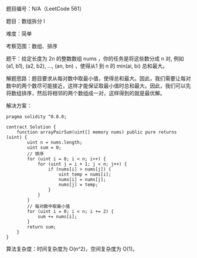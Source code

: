 题目编号：N/A（LeetCode 561）

题目：数组拆分 I

难度：简单

考察范围：数组、排序

题干：给定长度为 2n 的整数数组 nums ，你的任务是将这些数分成 n 对, 例如 (a1, b1), (a2, b2), ..., (an, bn) ，使得从1 到 n 的 min(ai, bi) 总和最大。

解题思路：题目要求从每对数中取最小值，使得总和最大。因此，我们需要让每对数中的两个数尽可能接近，这样才能保证取最小值时总和最大。因此，我们可以先将数组排序，然后将相邻的两个数组成一对，这样得到的就是最优解。

解决方案：

```solidity
pragma solidity ^0.8.0;

contract Solution {
    function arrayPairSum(uint[] memory nums) public pure returns (uint) {
        uint n = nums.length;
        uint sum = 0;
        // 排序
        for (uint i = 0; i < n; i++) {
            for (uint j = i + 1; j < n; j++) {
                if (nums[i] > nums[j]) {
                    uint temp = nums[i];
                    nums[i] = nums[j];
                    nums[j] = temp;
                }
            }
        }
        // 每对数中取最小值
        for (uint i = 0; i < n; i += 2) {
            sum += nums[i];
        }
        return sum;
    }
}
```

算法复杂度：时间复杂度为 O(n^2)，空间复杂度为 O(1)。
